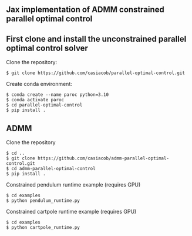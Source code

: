 ## Jax implementation of ADMM constrained parallel optimal control

## First clone and install the unconstrained parallel optimal control solver
Clone the repository:

```
$ git clone https://github.com/casiacob/parallel-optimal-control.git
```

Create conda environment:
```
$ conda create --name paroc python=3.10
$ conda activate paroc
$ cd parallel-optimal-control
$ pip install .
```
## ADMM
Clone the repository
```
$ cd ..
$ git clone https://github.com/casiacob/admm-parallel-optimal-control.git
$ cd admm-parallel-optimal-control
$ pip install .
```
Constrained pendulum runtime example (requires GPU)
```
$ cd examples
$ python pendulum_runtime.py
```
Constrained cartpole runtime example (requires GPU)
```
$ cd examples
$ python cartpole_runtime.py
```

